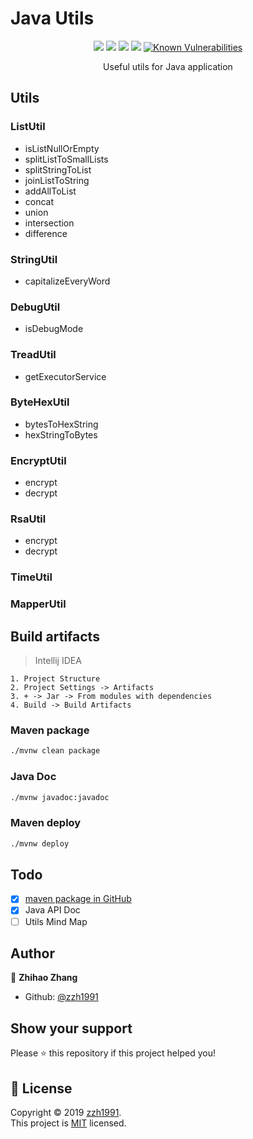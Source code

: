# Java Utils

<p align="center">
    <p align="center">
        <a href="https://github.com/zzh1991/Java-Util/blob/master/LICENSE"><img src="https://img.shields.io/github/license/zzh1991/Java-Util.svg"></a>
        <a href="#"><img src="https://img.shields.io/github/languages/top/zzh1991/Java-Util.svg"></a>
        <a href="#"><img src="https://img.shields.io/github/languages/count/zzh1991/Java-Util.svg"></a>
        <a href="#"><img src="https://img.shields.io/github/search/zzh1991/Java-Util/goto.svg"></a>
        <a href="https://snyk.io//test/github/zzh1991/Java-Util?targetFile=pom.xml"><img src="https://snyk.io//test/github/zzh1991/Java-Util/badge.svg?targetFile=pom.xml" alt="Known Vulnerabilities" data-canonical-src="https://snyk.io//test/github/zzh1991/Java-Util?targetFile=pom.xml" style="max-width:100%;"></a>
    </p>
    <p align="center">
        Useful utils for Java application<br>
    </p>
</p>

## Utils

### ListUtil

- isListNullOrEmpty
- splitListToSmallLists
- splitStringToList
- joinListToString
- addAllToList
- concat
- union
- intersection
- difference

### StringUtil

- capitalizeEveryWord

### DebugUtil

- isDebugMode

### TreadUtil

- getExecutorService

### ByteHexUtil

- bytesToHexString
- hexStringToBytes

### EncryptUtil

- encrypt
- decrypt

### RsaUtil

- encrypt
- decrypt

### TimeUtil

### MapperUtil

## Build artifacts
> Intellij IDEA
```
1. Project Structure
2. Project Settings -> Artifacts
3. + -> Jar -> From modules with dependencies
4. Build -> Build Artifacts
```

### Maven package

```bash
./mvnw clean package
```

### Java Doc

```bash
./mvnw javadoc:javadoc
```

### Maven deploy

```bash
./mvnw deploy
```

## Todo

- [x] [maven package in GitHub](https://github.com/zzh1991/Java-Util/packages/)
- [x] Java API Doc
- [ ] Utils Mind Map

## Author

👤 **Zhihao Zhang**

- Github: [@zzh1991](https://github.com/zzh1991)

## Show your support

Please ⭐️ this repository if this project helped you!

## 📝 License

Copyright © 2019 [zzh1991](https://github.com/zzh1991).<br />
This project is [MIT](https://github.com/zzh1991/Java-Util/blob/master/LICENSE) licensed.